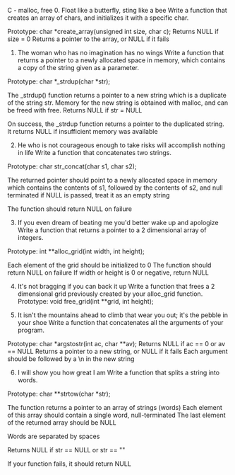 C - malloc, free
0. Float like a butterfly, sting like a bee Write a function that creates an array of chars, and initializes it with a specific char.

Prototype: char *create_array(unsigned int size, char c);
Returns NULL if size = 0
Returns a pointer to the array, or NULL if it fails

1. The woman who has no imagination has no wings Write a function that returns a pointer to a newly allocated space in memory, which contains a copy of the string given as a parameter.

Prototype: char *_strdup(char *str);

The _strdup() function returns a pointer to a new string which is a duplicate of the string str. Memory for the new string is obtained with malloc, and can be freed with free.
Returns NULL if str = NULL

On success, the _strdup function returns a pointer to the duplicated string. It returns NULL if insufficient memory was available

2. He who is not courageous enough to take risks will accomplish nothing in life Write a function that concatenates two strings.

Prototype: char str_concat(char s1, char s2);

The returned pointer should point to a newly allocated space in memory which contains the contents of s1, followed by the contents of s2, and null terminated if NULL is passed, treat it as an empty string

The function should return NULL on failure

3. If you even dream of beating me you'd better wake up and apologize Write a function that returns a pointer to a 2 dimensional array of integers.

Prototype: int **alloc_grid(int width, int height);

Each element of the grid should be initialized to 0
The function should return NULL on failure
If width or height is 0 or negative, return NULL

4. It's not bragging if you can back it up Write a function that frees a 2 dimensional grid previously created by your alloc_grid function.
Prototype: void free_grid(int **grid, int height);

5. It isn't the mountains ahead to climb that wear you out; it's the pebble in your shoe Write a function that concatenates all the arguments of your program.

Prototype: char *argstostr(int ac, char **av);
Returns NULL if ac == 0 or av == NULL
Returns a pointer to a new string, or NULL if it fails
Each argument should be followed by a \n in the new string

6. I will show you how great I am Write a function that splits a string into words.

Prototype: char **strtow(char *str);

The function returns a pointer to an array of strings (words)
Each element of this array should contain a single word, null-terminated
The last element of the returned array should be NULL

Words are separated by spaces

Returns NULL if str == NULL or str == ""

If your function fails, it should return NULL
